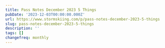 ```yaml
---
title: Pass Notes December 2023 5 Things
pubDate: '2023-12-03T00:00:00.000Z'
url: https://www.stormskiing.com/p/pass-notes-december-2023-5-things
slug: pass-notes-december-2023-5-things
description: ''
tags: []
changefreq: monthly
---
```


<!-- Add post content below -->
